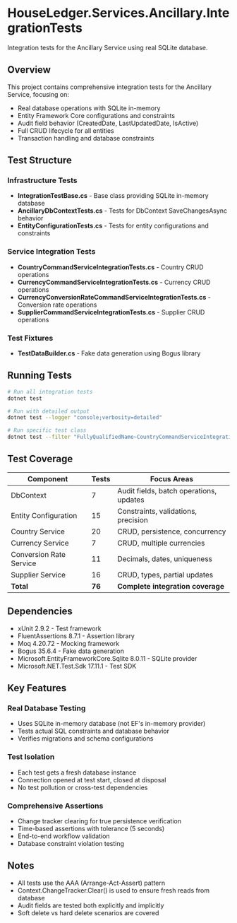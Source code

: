 # HouseLedger.Services.Ancillary.IntegrationTests

Integration tests for the Ancillary Service using real SQLite database.

## Overview

This project contains comprehensive integration tests for the Ancillary Service, focusing on:
- Real database operations with SQLite in-memory
- Entity Framework Core configurations and constraints
- Audit field behavior (CreatedDate, LastUpdatedDate, IsActive)
- Full CRUD lifecycle for all entities
- Transaction handling and database constraints

## Test Structure

### Infrastructure Tests
- **IntegrationTestBase.cs** - Base class providing SQLite in-memory database
- **AncillaryDbContextTests.cs** - Tests for DbContext SaveChangesAsync behavior
- **EntityConfigurationTests.cs** - Tests for entity configurations and constraints

### Service Integration Tests
- **CountryCommandServiceIntegrationTests.cs** - Country CRUD operations
- **CurrencyCommandServiceIntegrationTests.cs** - Currency CRUD operations
- **CurrencyConversionRateCommandServiceIntegrationTests.cs** - Conversion rate operations
- **SupplierCommandServiceIntegrationTests.cs** - Supplier CRUD operations

### Test Fixtures
- **TestDataBuilder.cs** - Fake data generation using Bogus library

## Running Tests

```bash
# Run all integration tests
dotnet test

# Run with detailed output
dotnet test --logger "console;verbosity=detailed"

# Run specific test class
dotnet test --filter "FullyQualifiedName~CountryCommandServiceIntegrationTests"
```

## Test Coverage

| Component | Tests | Focus Areas |
|-----------|-------|-------------|
| DbContext | 7 | Audit fields, batch operations, updates |
| Entity Configuration | 15 | Constraints, validations, precision |
| Country Service | 20 | CRUD, persistence, concurrency |
| Currency Service | 7 | CRUD, multiple currencies |
| Conversion Rate Service | 11 | Decimals, dates, uniqueness |
| Supplier Service | 16 | CRUD, types, partial updates |
| **Total** | **76** | **Complete integration coverage** |

## Dependencies

- xUnit 2.9.2 - Test framework
- FluentAssertions 8.7.1 - Assertion library
- Moq 4.20.72 - Mocking framework
- Bogus 35.6.4 - Fake data generation
- Microsoft.EntityFrameworkCore.Sqlite 8.0.11 - SQLite provider
- Microsoft.NET.Test.Sdk 17.11.1 - Test SDK

## Key Features

### Real Database Testing
- Uses SQLite in-memory database (not EF's in-memory provider)
- Tests actual SQL constraints and database behavior
- Verifies migrations and schema configurations

### Test Isolation
- Each test gets a fresh database instance
- Connection opened at test start, closed at disposal
- No test pollution or cross-test dependencies

### Comprehensive Assertions
- Change tracker clearing for true persistence verification
- Time-based assertions with tolerance (5 seconds)
- End-to-end workflow validation
- Database constraint violation testing

## Notes

- All tests use the AAA (Arrange-Act-Assert) pattern
- Context.ChangeTracker.Clear() is used to ensure fresh reads from database
- Audit fields are tested both explicitly and implicitly
- Soft delete vs hard delete scenarios are covered
